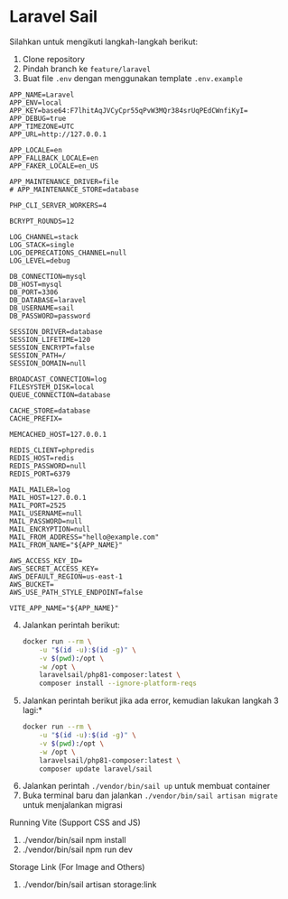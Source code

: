 # Laravel Sail

Silahkan untuk mengikuti langkah-langkah berikut:
1. Clone repository
2. Pindah branch ke `feature/laravel`
3. Buat file `.env` dengan menggunakan template `.env.example`
```env
APP_NAME=Laravel
APP_ENV=local
APP_KEY=base64:F7lhitAqJVCyCpr55qPvW3MQr384srUqPEdCWnfiKyI=
APP_DEBUG=true
APP_TIMEZONE=UTC
APP_URL=http://127.0.0.1

APP_LOCALE=en
APP_FALLBACK_LOCALE=en
APP_FAKER_LOCALE=en_US

APP_MAINTENANCE_DRIVER=file
# APP_MAINTENANCE_STORE=database

PHP_CLI_SERVER_WORKERS=4

BCRYPT_ROUNDS=12

LOG_CHANNEL=stack
LOG_STACK=single
LOG_DEPRECATIONS_CHANNEL=null
LOG_LEVEL=debug

DB_CONNECTION=mysql
DB_HOST=mysql
DB_PORT=3306
DB_DATABASE=laravel
DB_USERNAME=sail
DB_PASSWORD=password

SESSION_DRIVER=database
SESSION_LIFETIME=120
SESSION_ENCRYPT=false
SESSION_PATH=/
SESSION_DOMAIN=null

BROADCAST_CONNECTION=log
FILESYSTEM_DISK=local
QUEUE_CONNECTION=database

CACHE_STORE=database
CACHE_PREFIX=

MEMCACHED_HOST=127.0.0.1

REDIS_CLIENT=phpredis
REDIS_HOST=redis
REDIS_PASSWORD=null
REDIS_PORT=6379

MAIL_MAILER=log
MAIL_HOST=127.0.0.1
MAIL_PORT=2525
MAIL_USERNAME=null
MAIL_PASSWORD=null
MAIL_ENCRYPTION=null
MAIL_FROM_ADDRESS="hello@example.com"
MAIL_FROM_NAME="${APP_NAME}"

AWS_ACCESS_KEY_ID=
AWS_SECRET_ACCESS_KEY=
AWS_DEFAULT_REGION=us-east-1
AWS_BUCKET=
AWS_USE_PATH_STYLE_ENDPOINT=false

VITE_APP_NAME="${APP_NAME}"

```
4. Jalankan perintah berikut:
    ```bash
    docker run --rm \
        -u "$(id -u):$(id -g)" \
        -v $(pwd):/opt \
        -w /opt \
        laravelsail/php81-composer:latest \
        composer install --ignore-platform-reqs
    ```
5. Jalankan perintah berikut jika ada error, kemudian lakukan langkah 3 lagi:*
    ```bash
    docker run --rm \
        -u "$(id -u):$(id -g)" \
        -v $(pwd):/opt \
        -w /opt \
        laravelsail/php81-composer:latest \
        composer update laravel/sail
    ```
6. Jalankan perintah `./vendor/bin/sail up` untuk membuat container
7. Buka terminal baru dan jalankan `./vendor/bin/sail artisan migrate` untuk menjalankan migrasi

Running Vite (Support CSS and JS)

1. ./vendor/bin/sail npm install
2. ./vendor/bin/sail npm run dev

Storage Link (For Image and Others)
1. ./vendor/bin/sail artisan storage:link

